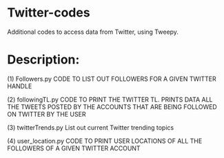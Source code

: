 # Twitter-codes
Additional codes to access data from Twitter, using Tweepy.


# Description: 
(1) Followers.py
      CODE TO LIST OUT FOLLOWERS FOR A GIVEN TWITTER HANDLE

(2) followingTL.py
      CODE TO PRINT THE TWITTER TL. PRINTS DATA ALL THE TWEETS POSTED BY THE ACCOUNTS THAT ARE BEING FOLLOWED ON TWITTER BY THE USER

(3) twitterTrends.py
      List out current Twitter trending topics
      
(4) user_location.py
      CODE TO PRINT USER LOCATIONS OF ALL THE FOLLOWERS OF A GIVEN TWITTER ACCOUNT
